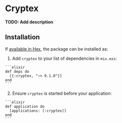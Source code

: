 # Cryptex

**TODO: Add description**

## Installation

If [available in Hex](https://hex.pm/docs/publish), the package can be installed as:

  1. Add `cryptex` to your list of dependencies in `mix.exs`:

    ```elixir
    def deps do
      [{:cryptex, "~> 0.1.0"}]
    end
    ```

  2. Ensure `cryptex` is started before your application:

    ```elixir
    def application do
      [applications: [:cryptex]]
    end
    ```

